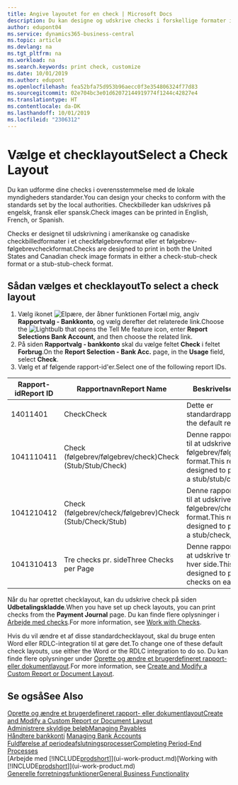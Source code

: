 ```yaml
---
title: Angive layoutet for en check | Microsoft Docs
description: Du kan designe og udskrive checks i forskellige formater i overensstemmelse med standarderne.
author: edupont04
ms.service: dynamics365-business-central
ms.topic: article
ms.devlang: na
ms.tgt_pltfrm: na
ms.workload: na
ms.search.keywords: print check, customize
ms.date: 10/01/2019
ms.author: edupont
ms.openlocfilehash: fea52bfa75d953b96aecc0f3e354806324f77d83
ms.sourcegitcommit: 02e704bc3e01d62072144919774f1244c42827e4
ms.translationtype: HT
ms.contentlocale: da-DK
ms.lasthandoff: 10/01/2019
ms.locfileid: "2306312"
---
```

# <a name="select-a-check-layout"></a><span data-ttu-id="3b4a8-103">Vælge et checklayout</span><span class="sxs-lookup"><span data-stu-id="3b4a8-103">Select a Check Layout</span></span>
<span data-ttu-id="3b4a8-104">Du kan udforme dine checks i overensstemmelse med de lokale myndigheders standarder.</span><span class="sxs-lookup"><span data-stu-id="3b4a8-104">You can design your checks to conform with the standards set by the local authorities.</span></span> <span data-ttu-id="3b4a8-105">Checkbilleder kan udskrives på engelsk, fransk eller spansk.</span><span class="sxs-lookup"><span data-stu-id="3b4a8-105">Check images can be printed in English, French, or Spanish.</span></span>

<span data-ttu-id="3b4a8-106">Checks er designet til udskrivning i amerikanske og canadiske checkbilledformater i et checkfølgebrevformat eller et følgebrev-følgebrevcheckformat.</span><span class="sxs-lookup"><span data-stu-id="3b4a8-106">Checks are designed to print in both the United States and Canadian check image formats in either a check-stub-check format or a stub-stub-check format.</span></span>

## <a name="to-select-a-check-layout"></a><span data-ttu-id="3b4a8-107">Sådan vælges et checklayout</span><span class="sxs-lookup"><span data-stu-id="3b4a8-107">To select a check layout</span></span>
1. <span data-ttu-id="3b4a8-108">Vælg ikonet ![Elpære, der åbner funktionen Fortæl mig](media/ui-search/search_small.png "Fortæl mig, hvad du vil foretage dig"), angiv **Rapportvalg - Bankkonto**, og vælg derefter det relaterede link.</span><span class="sxs-lookup"><span data-stu-id="3b4a8-108">Choose the ![Lightbulb that opens the Tell Me feature](media/ui-search/search_small.png "Tell me what you want to do") icon, enter **Report Selections Bank Account**, and then choose the related link.</span></span>
2. <span data-ttu-id="3b4a8-109">På siden **Rapportvalg - bankkonto** skal du vælge feltet **Check** i feltet **Forbrug**.</span><span class="sxs-lookup"><span data-stu-id="3b4a8-109">On the **Report Selection - Bank Acc.** page, in the **Usage** field, select **Check**.</span></span>
3. <span data-ttu-id="3b4a8-110">Vælg et af følgende rapport-id'er.</span><span class="sxs-lookup"><span data-stu-id="3b4a8-110">Select one of the following report IDs.</span></span>

| <span data-ttu-id="3b4a8-111">Rapport-id</span><span class="sxs-lookup"><span data-stu-id="3b4a8-111">Report ID</span></span> | <span data-ttu-id="3b4a8-112">Rapportnavn</span><span class="sxs-lookup"><span data-stu-id="3b4a8-112">Report Name</span></span> | <span data-ttu-id="3b4a8-113">Beskrivelse</span><span class="sxs-lookup"><span data-stu-id="3b4a8-113">Description</span></span> |
| --- | --- | --- |
| <span data-ttu-id="3b4a8-114">1401</span><span class="sxs-lookup"><span data-stu-id="3b4a8-114">1401</span></span> |<span data-ttu-id="3b4a8-115">Check</span><span class="sxs-lookup"><span data-stu-id="3b4a8-115">Check</span></span> |<span data-ttu-id="3b4a8-116">Dette er standardrapporten.</span><span class="sxs-lookup"><span data-stu-id="3b4a8-116">This is the default report.</span></span> |
| <span data-ttu-id="3b4a8-117">10411</span><span class="sxs-lookup"><span data-stu-id="3b4a8-117">10411</span></span> |<span data-ttu-id="3b4a8-118">Check (følgebrev/følgebrev/check)</span><span class="sxs-lookup"><span data-stu-id="3b4a8-118">Check (Stub/Stub/Check)</span></span> |<span data-ttu-id="3b4a8-119">Denne rapport er designet til at udskrive check i et følgebrev/følgebrev/check-format.</span><span class="sxs-lookup"><span data-stu-id="3b4a8-119">This report is designed to print checks in a stub/stub/check format.</span></span> |
| <span data-ttu-id="3b4a8-120">10412</span><span class="sxs-lookup"><span data-stu-id="3b4a8-120">10412</span></span> |<span data-ttu-id="3b4a8-121">Check (følgebrev/check/følgebrev)</span><span class="sxs-lookup"><span data-stu-id="3b4a8-121">Check (Stub/Check/Stub)</span></span> |<span data-ttu-id="3b4a8-122">Denne rapport er designet til at udskrive check i et følgebrev/check/følgebrev-format.</span><span class="sxs-lookup"><span data-stu-id="3b4a8-122">This report is designed to print checks in a stub/check/stub format.</span></span> |
| <span data-ttu-id="3b4a8-123">10413</span><span class="sxs-lookup"><span data-stu-id="3b4a8-123">10413</span></span> |<span data-ttu-id="3b4a8-124">Tre checks pr. side</span><span class="sxs-lookup"><span data-stu-id="3b4a8-124">Three Checks per Page</span></span> |<span data-ttu-id="3b4a8-125">Denne rapport er udviklet til at udskrive tre checks på hver side.</span><span class="sxs-lookup"><span data-stu-id="3b4a8-125">This report is designed to print three checks on each page.</span></span> |

<span data-ttu-id="3b4a8-126">Når du har oprettet checklayout, kan du udskrive check på siden **Udbetalingskladde**.</span><span class="sxs-lookup"><span data-stu-id="3b4a8-126">When you have set up check layouts, you can print checks from the **Payment Journal** page.</span></span> <span data-ttu-id="3b4a8-127">Du kan finde flere oplysninger i [Arbejde med checks](payables-how-work-checks.md).</span><span class="sxs-lookup"><span data-stu-id="3b4a8-127">For more information, see [Work with Checks](payables-how-work-checks.md).</span></span>

<span data-ttu-id="3b4a8-128">Hvis du vil ændre et af disse standardchecklayout, skal du bruge enten Word eller RDLC-integration til at gøre det.</span><span class="sxs-lookup"><span data-stu-id="3b4a8-128">To change one of these default check layouts, use either the Word or the RDLC integration to do so.</span></span> <span data-ttu-id="3b4a8-129">Du kan finde flere oplysninger under [Oprette og ændre et brugerdefineret rapport- eller dokumentlayout](ui-how-create-custom-report-layout.md).</span><span class="sxs-lookup"><span data-stu-id="3b4a8-129">For more information, see [Create and Modify a Custom Report or Document Layout](ui-how-create-custom-report-layout.md).</span></span>

## <a name="see-also"></a><span data-ttu-id="3b4a8-130">Se også</span><span class="sxs-lookup"><span data-stu-id="3b4a8-130">See Also</span></span>
[<span data-ttu-id="3b4a8-131">Oprette og ændre et brugerdefineret rapport- eller dokumentlayout</span><span class="sxs-lookup"><span data-stu-id="3b4a8-131">Create and Modify a Custom Report or Document Layout</span></span>](ui-how-create-custom-report-layout.md)  
[<span data-ttu-id="3b4a8-132">Administrere skyldige beløb</span><span class="sxs-lookup"><span data-stu-id="3b4a8-132">Managing Payables</span></span>](payables-manage-payables.md)  
<span data-ttu-id="3b4a8-133">[Håndtere bankkonti](bank-manage-bank-accounts.md) </span><span class="sxs-lookup"><span data-stu-id="3b4a8-133">[Managing Bank Accounts](bank-manage-bank-accounts.md) </span></span>  
[<span data-ttu-id="3b4a8-134">Fuldførelse af periodeafslutningsprocesser</span><span class="sxs-lookup"><span data-stu-id="3b4a8-134">Completing Period-End Processes</span></span>](year-how-complete-period-end-processes.md)  
<span data-ttu-id="3b4a8-135">[Arbejde med [!INCLUDE[prodshort](includes/prodshort.md)]](ui-work-product.md)</span><span class="sxs-lookup"><span data-stu-id="3b4a8-135">[Working with [!INCLUDE[prodshort](includes/prodshort.md)]](ui-work-product.md)</span></span>  
[<span data-ttu-id="3b4a8-136">Generelle forretningsfunktioner</span><span class="sxs-lookup"><span data-stu-id="3b4a8-136">General Business Functionality</span></span>](ui-across-business-areas.md)
